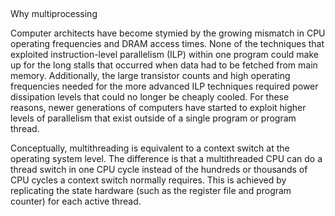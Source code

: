
## 

Why multiprocessing

Computer architects have become stymied by the growing mismatch in CPU operating frequencies and DRAM access times. None of the techniques that exploited instruction-level parallelism (ILP) within one program could make up for the long stalls that occurred when data had to be fetched from main memory. Additionally, the large transistor counts and high operating frequencies needed for the more advanced ILP techniques required power dissipation levels that could no longer be cheaply cooled. For these reasons, newer generations of computers have started to exploit higher levels of parallelism that exist outside of a single program or program thread.

Conceptually, multithreading is equivalent to a context switch at the operating system level. The difference is that a multithreaded CPU can do a thread switch in one CPU cycle instead of the hundreds or thousands of CPU cycles a context switch normally requires. This is achieved by replicating the state hardware (such as the register file and program counter) for each active thread.
